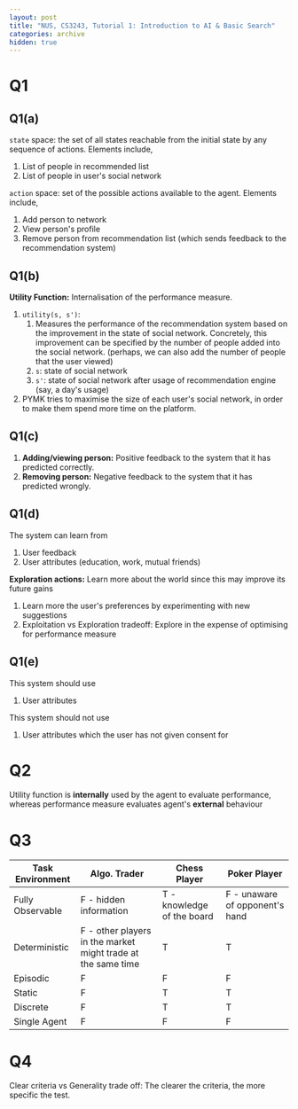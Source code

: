 ```yaml
---
layout: post
title: "NUS, CS3243, Tutorial 1: Introduction to AI & Basic Search"
categories: archive
hidden: true
---
```

# Q1
## Q1(a)

`state` space: the set of all states reachable from the initial state by any sequence of actions. Elements include,
1. List of people in recommended list
2. List of people in user's social network

`action` space: set of the possible actions available to the agent. Elements include,
1. Add person to network
2. View person's profile
3. Remove person from recommendation list (which sends feedback to the recommendation system)

## Q1(b)
**Utility Function:** Internalisation of the performance measure.

1. `utility(s, s')`: 
   1. Measures the performance of the recommendation system based on the improvement in the state of social network. Concretely, this improvement can be specified by the number of people added into the social network. (perhaps, we can also add the number of people that the user viewed)
   2. `s`: state of social network
   3. `s'`: state of social network after usage of recommendation engine (say, a day's usage)
2. PYMK tries to maximise the size of each user's social network, in order to make them spend more time on the platform.

## Q1(c)
1. **Adding/viewing person:** Positive feedback to the system that it has predicted correctly.
2. **Removing person:** Negative feedback to the system that it has predicted wrongly.

## Q1(d)
The system can learn from
1. User feedback
2. User attributes (education, work, mutual friends)

**Exploration actions:** Learn more about the world since this may improve its future gains
1. Learn more the user's preferences by experimenting with new suggestions
2. Exploitation vs Exploration tradeoff: Explore in the expense of optimising for performance measure

## Q1(e)
This system should use
1. User attributes

This system should not use
1. User attributes which the user has not given consent for

# Q2
Utility function is **internally** used by the agent to evaluate performance, whereas performance measure evaluates agent's **external** behaviour

# Q3

|Task Environment  |Algo. Trader  |Chess Player  |Poker Player  |
|---|---|---|---|
|Fully Observable  |F - hidden information  |T - knowledge of the board  |F - unaware of opponent's hand  |
|Deterministic  |F - other players in the market might trade at the same time  |T  |T  |
|Episodic  |F  |F  |F  |
|Static  |F  |T  |T  |
|Discrete  |F  |T  |T  |
|Single Agent  |F  |F  |F  |

# Q4
Clear criteria vs Generality trade off: The clearer the criteria, the more specific the test.

